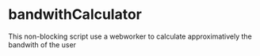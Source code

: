 bandwithCalculator
==================

This non-blocking script use a webworker to calculate approximatively the bandwith of the user
